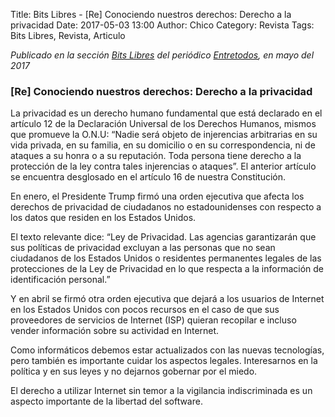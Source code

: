 Title: Bits Libres - [Re] Conociendo nuestros derechos: Derecho a la privacidad
Date: 2017-05-03 13:00
Author: Chico
Category: Revista
Tags: Bits Libres, Revista, Articulo

_Publicado en la sección [Bits Libres](http://www.gulag.org.mx/revista/2016-05-10-Bits-Libres.html) del periódico [Entretodos](http://periodicoentretodos.com/), en mayo del 2017_

<!-- break -->

### [Re] Conociendo nuestros derechos: Derecho a la privacidad

La privacidad es un derecho humano fundamental que está declarado en el artículo 12 de la Declaración Universal de los Derechos Humanos, mismos que promueve la O.N.U: “Nadie será objeto de injerencias arbitrarias en su vida privada, en su familia, en su domicilio o en su correspondencia, ni de ataques a su honra o a su reputación. Toda persona tiene derecho a la protección de la ley contra tales injerencias o ataques”. El anterior artículo se encuentra desglosado en el artículo 16 de nuestra Constitución.

En enero, el Presidente Trump firmó una orden ejecutiva que afecta los derechos de privacidad de ciudadanos no estadounidenses con respecto a los datos que residen en los Estados Unidos.

El texto relevante dice: “Ley de Privacidad. Las agencias garantizarán que sus políticas de privacidad excluyan a las personas que no sean ciudadanos de los Estados Unidos o residentes permanentes legales de las protecciones de la Ley de Privacidad en lo que respecta a la información de identificación personal.”

Y en abril se firmó otra orden ejecutiva que dejará a los usuarios de Internet en los Estados Unidos con pocos recursos en el caso de que sus proveedores de servicios de Internet (ISP) quieran recopilar e incluso vender información sobre su actividad en Internet.

Como informáticos debemos estar actualizados con las nuevas tecnologías, pero también es importante cuidar los aspectos legales. Interesarnos en la política y en sus leyes y no dejarnos gobernar por el miedo.

El derecho a utilizar Internet sin temor a la vigilancia indiscriminada es un aspecto importante de la libertad del software.
